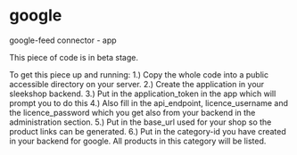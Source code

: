 # google
google-feed connector - app

This piece of code is in beta stage.

To get this piece up and running:
1.) Copy the whole code into a public accessible directory on your server.
2.) Create the application in your sleekshop backend.
3.) Put in the application_token in the app which will prompt you to do this
4.) Also fill in the api_endpoint, licence_username and the licence_password which you get also from your backend in the administration section.
5.) Put in the base_url used for your shop so the product links can be generated.
6.) Put in the category-id you have created in your backend for google. All products in this category will be listed.
